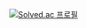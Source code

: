 [![Solved.ac 프로필](http://mazassumnida.wtf/api/v2/generate_badge?boj=yanghyunsuk92)](https://solved.ac/yanghyunsuk92)
